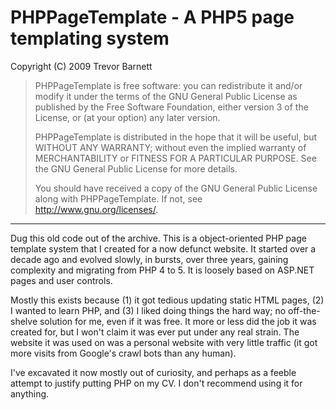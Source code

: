 # PHPPageTemplate - A PHP5 page templating system

Copyright (C) 2009 Trevor Barnett

> PHPPageTemplate is free software: you can redistribute it and/or modify it under the terms of the GNU General Public License as published by the Free Software Foundation, either version 3 of the License, or (at your option) any later version.
>
> PHPPageTemplate is distributed in the hope that it will be useful, but WITHOUT ANY WARRANTY; without even the implied warranty of MERCHANTABILITY or FITNESS FOR A PARTICULAR PURPOSE.  See the GNU General Public License for more details.
>
> You should have received a copy of the GNU General Public License along with PHPPageTemplate. If not, see <http://www.gnu.org/licenses/>.

----------

Dug this old code out of the archive. This is a object-oriented PHP page template system that I created for a now defunct website. It started over a decade ago and evolved slowly, in bursts, over three years, gaining complexity and migrating from PHP 4 to 5. It is loosely based on ASP.NET pages and user controls.

Mostly this exists because (1) it got tedious updating static HTML pages, (2) I wanted to learn PHP, and (3) I liked doing things the hard way; no off-the-shelve solution for me, even if it was free.
It more or less did the job it was created for, but I won't claim it was ever put under any real strain. The website it was used on was a personal website with very little traffic (it got more visits from Google's crawl bots than any human).

I've excavated it now mostly out of curiosity, and perhaps as a feeble attempt to justify putting PHP on my CV. I don't recommend using it for anything.
